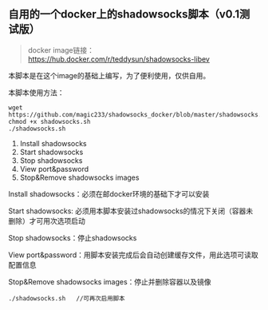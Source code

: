 ## 自用的一个docker上的shadowsocks脚本（v0.1测试版）
> docker image链接：https://hub.docker.com/r/teddysun/shadowsocks-libev

本脚本是在这个image的基础上编写，为了便利使用，仅供自用。


本脚本使用方法：
```
wget https://github.com/magic233/shadowsocks_docker/blob/master/shadowsocks.sh
chmod +x shadowsocks.sh
./shadowsocks.sh
```

1. Install shadowsocks
2. Start shadowsocks
3. Stop shadowsocks
4. View port&password
5. Stop&Remove shadowsocks images

Install shadowsocks：必须在邮docker环境的基础下才可以安装

Start shadowsocks: 必须用本脚本安装过shadowsocks的情况下关闭（容器未删除）才可用次选项启动

Stop shadowsocks：停止shadowsocks

View port&password：用脚本安装完成后会自动创建缓存文件，用此选项可读取配置信息

Stop&Remove shadowsocks images：停止并删除容器以及镜像


```
./shadowsocks.sh   //可再次启用脚本
```

